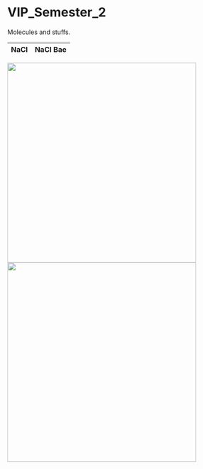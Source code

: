 # VIP_Semester_2
Molecules and stuffs.

NaCl             |  NaCl Bae
:-------------------------:|:-------------------------:

<p float="left">
<img src="https://github.com/tomonarifeehan/VIP_Semester_2/blob/master/salt3.png" width="425" height="450" /> 
<img src="https://github.com/tomonarifeehan/VIP_Semester_2/blob/master/salt2.jpg" width="425" height="450"/>
</p>


